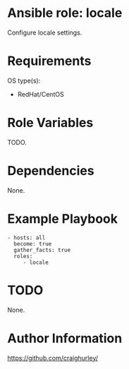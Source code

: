 # Ansible role: locale

Configure locale settings.

# Requirements

OS type(s):
- RedHat/CentOS

# Role Variables

TODO.

# Dependencies

None.

# Example Playbook

    - hosts: all
      become: true
      gather_facts: true
      roles:
         - locale

# TODO

None.

# Author Information

https://github.com/craighurley/
